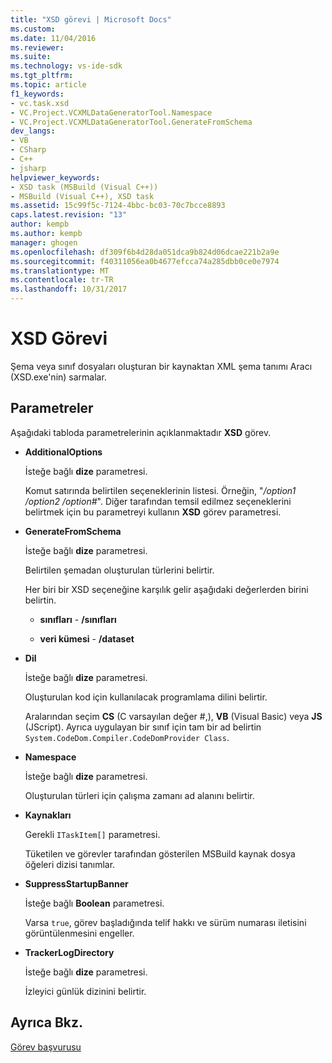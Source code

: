 ```yaml
---
title: "XSD görevi | Microsoft Docs"
ms.custom: 
ms.date: 11/04/2016
ms.reviewer: 
ms.suite: 
ms.technology: vs-ide-sdk
ms.tgt_pltfrm: 
ms.topic: article
f1_keywords:
- vc.task.xsd
- VC.Project.VCXMLDataGeneratorTool.Namespace
- VC.Project.VCXMLDataGeneratorTool.GenerateFromSchema
dev_langs:
- VB
- CSharp
- C++
- jsharp
helpviewer_keywords:
- XSD task (MSBuild (Visual C++))
- MSBuild (Visual C++), XSD task
ms.assetid: 15c99f5c-7124-4bbc-bc03-70c7bcce8893
caps.latest.revision: "13"
author: kempb
ms.author: kempb
manager: ghogen
ms.openlocfilehash: df309f6b4d28da051dca9b824d06dcae221b2a9e
ms.sourcegitcommit: f40311056ea0b4677efcca74a285dbb0ce0e7974
ms.translationtype: MT
ms.contentlocale: tr-TR
ms.lasthandoff: 10/31/2017
---
```

# <a name="xsd-task"></a>XSD Görevi
Şema veya sınıf dosyaları oluşturan bir kaynaktan XML şema tanımı Aracı (XSD.exe'nin) sarmalar.  
  
## <a name="parameters"></a>Parametreler  
 Aşağıdaki tabloda parametrelerinin açıklanmaktadır **XSD** görev.  
  
-   **AdditionalOptions**  
  
     İsteğe bağlı **dize** parametresi.  
  
     Komut satırında belirtilen seçeneklerinin listesi. Örneğin, "*/option1 /option2 /option#*". Diğer tarafından temsil edilmez seçeneklerini belirtmek için bu parametreyi kullanın **XSD** görev parametresi.  
  
-   **GenerateFromSchema**  
  
     İsteğe bağlı **dize** parametresi.  
  
     Belirtilen şemadan oluşturulan türlerini belirtir.  
  
     Her biri bir XSD seçeneğine karşılık gelir aşağıdaki değerlerden birini belirtin.  
  
    -   **sınıfları** -   **/sınıfları**  
  
    -   **veri kümesi** - **/dataset**  
  
-   **Dil**  
  
     İsteğe bağlı **dize** parametresi.  
  
     Oluşturulan kod için kullanılacak programlama dilini belirtir.  
  
     Aralarından seçim **CS** (C varsayılan değer #,), **VB** (Visual Basic) veya **JS** (JScript). Ayrıca uygulayan bir sınıf için tam bir ad belirtin `System.CodeDom.Compiler.CodeDomProvider Class`.  
  
-   **Namespace**  
  
     İsteğe bağlı **dize** parametresi.  
  
     Oluşturulan türleri için çalışma zamanı ad alanını belirtir.  
  
-   **Kaynakları**  
  
     Gerekli `ITaskItem[]` parametresi.  
  
     Tüketilen ve görevler tarafından gösterilen MSBuild kaynak dosya öğeleri dizisi tanımlar.  
  
-   **SuppressStartupBanner**  
  
     İsteğe bağlı **Boolean** parametresi.  
  
     Varsa `true`, görev başladığında telif hakkı ve sürüm numarası iletisini görüntülenmesini engeller.  
  
-   **TrackerLogDirectory**  
  
     İsteğe bağlı **dize** parametresi.  
  
     İzleyici günlük dizinini belirtir.  
  
## <a name="see-also"></a>Ayrıca Bkz.  
 [Görev başvurusu](../msbuild/msbuild-task-reference.md)